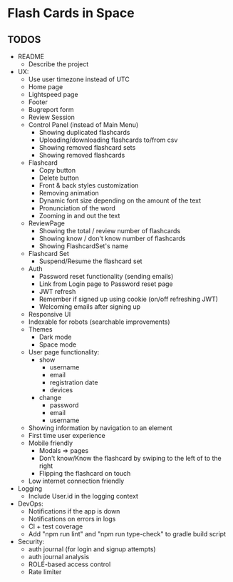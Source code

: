 # Flash Cards in Space

## TODOS

- README
  - Describe the project
- UX:
  - Use user timezone instead of UTC
  - Home page
  - Lightspeed page
  - Footer
  - Bugreport form
  - Review Session
  - Control Panel (instead of Main Menu)
    - Showing duplicated flashcards
    - Uploading/downloading flashcards to/from csv
    - Showing removed flashcard sets
    - Showing removed flashcards
  - Flashcard
    - Copy button
    - Delete button
    - Front & back styles customization
    - Removing animation
    - Dynamic font size depending on the amount of the text
    - Pronunciation of the word
    - Zooming in and out the text
  - ReviewPage
    - Showing the total / review number of flashcards
    - Showing know / don't know number of flashcards
    - Showing FlashcardSet's name
  - Flashcard Set
    - Suspend/Resume the flashcard set
  - Auth
    - Password reset functionality (sending emails)
    - Link from Login page to Password reset page
    - JWT refresh
    - Remember if signed up using cookie (on/off refreshing JWT)
    - Welcoming emails after signing up
  - Responsive UI
  - Indexable for robots (searchable improvements)
  - Themes
    - Dark mode
    - Space mode
  - User page functionality: 
    - show
      - username
      - email
      - registration date
      - devices
    - change
      - password
      - email
      - username
  - Showing information by navigation to an element
  - First time user experience
  - Mobile friendly
    - Modals => pages
    - Don't know/Know the flashcard by swiping to the left of to the right
    - Flipping the flashcard on touch
  - Low internet connection friendly
- Logging
  - Include User.id in the logging context
- DevOps:
  - Notifications if the app is down
  - Notifications on errors in logs
  - CI + test coverage
  - Add "npm run lint" and "npm run type-check" to gradle build script
- Security:
  - auth journal (for login and signup attempts)
  - auth journal analysis
  - ROLE-based access control
  - Rate limiter
